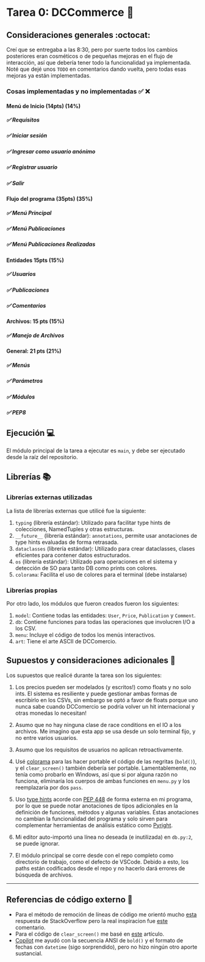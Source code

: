 # Tarea 0: DCCommerce :school_satchel:

## Consideraciones generales :octocat:

Creí que se entregaba a las 8:30, pero por suerte todos los cambios posteriores eran cosméticos o de pequeñas mejoras en el flujo de interacción, así que debería tener todo la funcionalidad ya implementada. Noté que dejé unos `TODO` en comentarios dando vuelta, pero todas esas mejoras ya están implementadas.

### Cosas implementadas y no implementadas :white_check_mark: :x:

#### Menú de Inicio (14pts) (14%)
##### ✅ Requisitos
##### ✅ Iniciar sesión
##### ✅ Ingresar como usuario anónimo
##### ✅ Registrar usuario
##### ✅ Salir
#### Flujo del programa (35pts) (35%)
##### ✅ Menú Principal
##### ✅ Menú Publicaciones
##### ✅ Menú Publicaciones Realizadas
#### Entidades 15pts (15%)
##### ✅ Usuarios
##### ✅ Publicaciones
##### ✅ Comentarios
#### Archivos: 15 pts (15%)
##### ✅ Manejo de Archivos
#### General: 21 pts (21%)
##### ✅ Menús
##### ✅ Parámetros
##### ✅ Módulos
##### ✅ PEP8

## Ejecución :computer:
El módulo principal de la tarea a ejecutar es  ```main```, y debe ser ejecutado desde la raíz del repositorio.

## Librerías :books:
### Librerías externas utilizadas
La lista de librerías externas que utilicé fue la siguiente:

1. `typing` (librería estándar): Utilizado para facilitar type hints de colecciones, NamedTuples y otras estructuras.
2. `__future__` (librería estándar): `annotations`, permite usar anotaciones de type hints evaluadas de forma retrasada.
3. `dataclasses` (librería estándar): Utilizado para crear dataclasses, clases eficientes para contener datos estructurados.
4. `os` (librería estándar): Utilizado para operaciones en el sistema y detección de SO para tanto DB como prints con colores.
4. `colorama`: Facilita el uso de colores para el terminal (debe instalarse)

### Librerías propias
Por otro lado, los módulos que fueron creados fueron los siguientes:

1. ```model```: Contiene todas las entidades: `User`, `Price`, `Publication` y  `Comment`.
2. ```db```: Contiene funciones para todas las operaciones que involucren I/O a los CSV.
3. ```menu```: Incluye el código de todos los menús interactivos.
4. ```art```: Tiene el arte ASCII de DCComercio.

## Supuestos y consideraciones adicionales :thinking:
Los supuestos que realicé durante la tarea son los siguientes:

1. Los precios pueden ser modelados (y escritos!) como floats y no solo ints. El sistema es resiliente y puede gestionar ambas formas de escribirlo en los CSVs, sin embargo se optó a favor de floats porque uno nunca sabe cuando DCComercio se podría volver un hit internacional y otras monedas lo necesitan!
2. Asumo que no hay ninguna clase de race conditions en el IO a los archivos. Me imagino que esta app se usa desde un solo terminal fijo, y no entre varios usuarios.
3. Asumo que los requisitos de usuarios no aplican retroactivamente.
4. Usé [colorama](https://pypi.org/project/colorama/) para las hacer portable el código de las negritas (`bold()`), y el `clear_screen()` también debería ser portable. Lamentablemente, no tenía como probarlo en Windows, así que si por alguna razón no funciona, eliminaría los cuerpos de ambas funciones en `menu.py` y los reemplazaría por dos `pass`.

5. Uso [type hints](https://realpython.com/lessons/type-hinting/) acorde con [PEP 448](https://www.python.org/dev/peps/pep-0484/) de forma externa en mi programa, por lo que se puede notar anotaciones de tipos adicionales en la definición de funciones, métodos y algunas variables. Éstas anotaciones no cambian la funcionalidad del programa y solo sirven para complementar herramientas de análisis estático como [Pyright](https://github.com/microsoft/pyright).
6. Mi editor auto-importó una línea no deseada (e inutilizada) en `db.py:2`, se puede ignorar.
7. El módulo principal se corre desde con el repo completo como directorio de trabajo, como el defecto de VSCode. Debido a esto, los paths están codificados desde el repo y no hacerlo dará errores de búsqueda de archivos.

----

## Referencias de código externo :book:
- Para el método de remoción de líneas de código me orientó mucho [esta](https://stackoverflow.com/a/28057753) respuesta de StackOverflow pero la real inspiracion fue [este](https://stackoverflow.com/questions/4710067/how-to-delete-a-specific-line-in-a-file#comment97330530_28057753) comentario.
- Para el código de `clear_screen()` me basé en [este](https://www.geeksforgeeks.org/clear-screen-python/) artículo.
- [Copilot](https://copilot.github.com/) me ayudó con la secuencia ANSI de `bold()` y el formato de fechas con `datetime` (sigo sorprendido), pero no hizo ningún otro aporte sustancial.
